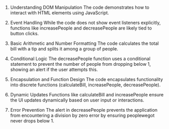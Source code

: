 1. Understanding DOM Manipulation
The code demonstrates how to interact with HTML elements using JavaScript.

2. Event Handling
While the code does not show event listeners explicitly, functions like increasePeople and decreasePeople are likely tied to button clicks.

3. Basic Arithmetic and Number Formatting
The code calculates the total bill with a tip and splits it among a group of people.

4. Conditional Logic
The decreasePeople function uses a conditional statement to prevent the number of people from dropping below 1, showing an alert if the user attempts this.

5. Encapsulation and Function Design
The code encapsulates functionality into discrete functions (calculateBill, increasePeople, decreasePeople).

6. Dynamic Updates
Functions like calculateBill and increasePeople ensure the UI updates dynamically based on user input or interactions.

7. Error Prevention
The alert in decreasePeople prevents the application from encountering a division by zero error by ensuring peoplewegot never drops below 1.
